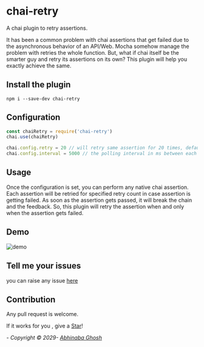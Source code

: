 # chai-retry

A chai plugin to retry assertions.

It has been a common problem with chai assertions that get failed due to the asynchronous behavior of an API/Web. Mocha somehow manage the problem with retries the whole function. But, what if chai itself be the smarter guy and retry its assertions on its own? This plugin will help you exactly achieve the same.

## Install the plugin

```ssh
npm i --save-dev chai-retry
```

## Configuration

```js
const chaiRetry = require('chai-retry')
chai.use(chaiRetry)

chai.config.retry = 20 // will retry same assertion for 20 times, defaults to 10
chai.config.interval = 5000 // the polling interval in ms between each retry, defaults to 2000 ms
```

## Usage

Once the configuration is set, you can perform any native chai assertion. Each assertion will be retried for specified retry count in case assertion is getting failed. As soon as the assertion gets passed, it will break the chain and the feedback. So, this plugin will retry the assertion when and only when the assertion gets failed.

## Demo

![demo](./docs/chai-retry.gif)

## Tell me your issues

you can raise any issue [here](https://github.com/abhinaba-ghosh/chai-retry/issues)

## Contribution

Any pull request is welcome.

If it works for you , give a [Star](https://github.com/abhinaba-ghosh/chai-retry)!

_- Copyright &copy; 2029- [Abhinaba Ghosh](https://www.linkedin.com/in/abhinaba-ghosh-9a2ab8a0/)_
